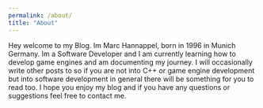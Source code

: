 ```yaml
---
permalink: /about/
title: "About"
---
```


Hey welcome to my Blog. Im Marc Hannappel, born in 1996 in Munich Germany. Im a Software Developer and I am currently learning how to develop game engines and am documenting my journey. I will occasionally write other posts to so if you are not into C++ or game engine development but into software development in general there will be something for you to read too. I hope you enjoy my blog and if you have any questions or suggestions feel free to contact me.

